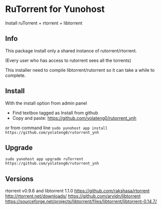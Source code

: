 RuTorrent for Yunohost
============

Install ruTorrent + rtorrent + libtorrent



Info
----

This package install only a shared instance of rutorrent/rtorrent.

(Every user who has access to rutorrent sees all the torrents)

This installer need to compile libtorrent/rutorrent so it can take a while to complete.

Install
-------
With the install option from admin panel
- Find textbox tagged as Install from github
- Copy and paste: https://github.com/yolateng0/rutorrent_ynh

or from command line `sudo yunohost app install https://github.com/yolateng0/rutorrent_ynh`

Upgrade
------
`sudo yunohost app upgrade ruTorrent https://github.com/yolateng0/rutorrent_ynh`

Versions
--------

rtorrent v0.9.6 and libtorrent 1.1.0
https://github.com/rakshasa/rtorrent   http://rtorrent.net/downloads/
https://github.com/arvidn/libtorrent   https://sourceforge.net/projects/libtorrent/files/libtorrent/libtorrent-0.14.7/
